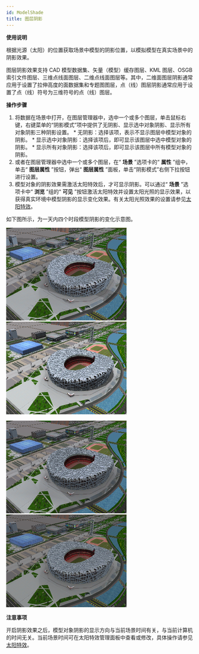 ```yaml
---
id: ModelShade
title: 图层阴影
---
```

**使用说明**

根据光源（太阳）的位置获取场景中模型的阴影位置，以模拟模型在真实场景中的阴影效果。

图层阴影效果支持 CAD 模型数据集、矢量（模型）缓存图层、KML 图层、OSGB
索引文件图层、三维点线面图层、二维点线面图层等。其中，二维面图层阴影通常应用于设置了拉伸高度的面数据集和专题图图层，点（线）图层阴影通常应用于设置了点（线）符号为三维符号的点（线）图层。

**操作步骤**

  1. 将数据在场景中打开，在图层管理器中，选中一个或多个图层，单击鼠标右键，右键菜单的“阴影模式”项中提供了无阴影、显示选中对象阴影、显示所有对象阴影三种阴影设置。 
    * 无阴影：选择该项，表示不显示图层中模型对象的阴影。
    * 显示选中对象阴影：选择该项后，即可显示该图层中选中模型对象的阴影。
    * 显示所有对象阴影：选择该项后，即可显示该图层中所有模型对象的阴影。
  2. 或者在图层管理器中选中一个或多个图层，在“ **场景** ”选项卡的“ **属性** ”组中，单击“ **图层属性** ”按钮，弹出“ **图层属性** ”面板，单击“阴影模式”右侧下拉按钮进行设置。
  3. 模型对象的阴影效果需激活太阳特效后，才可显示阴影。可以通过“ **场景** ”选项卡中“ **浏览** ”组的“ **可见** ”按钮激活太阳特效并设置太阳光照的显示效果，以获得真实环境中模型阴影的显示变化效果。有关太阳光照效果的设置请参见[太阳特效](SunEffect)。

如下图所示，为一天内四个时段模型阴影的变化示意图。

![清晨](img/MorningShade.png)  ![正午](img/NoonShade.png)  

![傍晚](img/EveningShade.png)  ![夜间](img/NightShade.png)  
 

**注意事项**

开启阴影效果之后，模型对象阴影的显示方向与当前场景时间有关，与当前计算机的时间无关。当前场景时间可在太阳特效管理面板中查看或修改，具体操作请参见[太阳特效](SunEffect  )。

 

